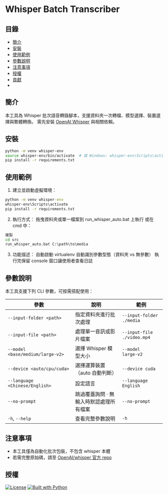 # Whisper Batch Transcriber
## 目錄
- [簡介](#簡介)
- [安裝](#安裝)
- [使用範例](#使用範例)
- [參數說明](#參數說明)
- [注意事項](#注意事項)
- [授權](#授權)
- [貢獻](#貢獻)
- 
## 簡介
本工具為 Whisper 批次語音轉錄腳本，支援資料夾一次轉檔、模型選擇、裝置選擇與繁體轉換。
需先安裝 [OpenAI Whisper](https://github.com/openai/whisper) 與相關依賴。

## 安裝
```bash
python -m venv whisper-env
source whisper-env/bin/activate  # 或 Windows: whisper-env\Scripts\activate
pip install -r requirements.txt
```

## 使用範例

1. 建立並啟動虛擬環境：
```bat
python -m venv whisper-env
whisper-env\Scripts\activate
pip install -r requirements.txt
```
2. 執行方式：
拖曳資料夾或單一檔案到 run_whisper_auto.bat 上執行
或在 cmd 中：
```bat
複製
cd src
run_whisper_auto.bat C:\path\to\media
```
3. 功能描述：
自動啟動 virtualenv
自動識別參數型態（資料夾 vs 無參數）
執行完保留 console 窗口讓使用者查看日誌

## 參數說明

本工具支援下列 CLI 參數，可按需搭配使用：

| 參數 | 說明 | 範例 |
|------|------|------|
| `--input-folder <path>` | 指定資料夾進行批次處理 | `--input-folder ./media` |
| `--input-file <path>` | 處理單一音訊或影片檔案 | `--input-file ./video.mp4` |
| `--model <base/medium/large‑v2>` | 選擇 Whisper 模型大小 | `--model large‑v2` |
| `--device <auto/cpu/cuda>` | 選擇運算裝置（auto 自動判斷） | `--device cuda` |
| `--language <Chinese/English>` | 設定語言 | `--language English` |
| `--no-prompt` | 跳過覆蓋詢問 · 無輸入時默認處理所有檔案 | `--no-prompt` |
| `-h`, `--help` | 查看完整參數說明 | `-h` |

## 注意事項
- 本工具僅為自動化批次包裝，不包含 whisper 本體
- 若需完整原始碼，請至 [OpenAI/whisper 官方 repo](https://github.com/openai/whisper)

## 授權
[![License](https://img.shields.io/badge/license-MIT-green)](#license)
[![Built with Python](https://img.shields.io/badge/python-3.9%2B-blue)](#installation)
